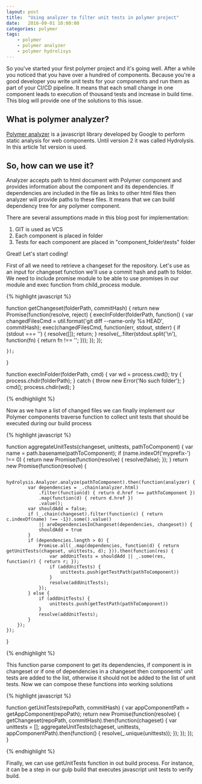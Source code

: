 ```yaml
---
layout: post
title:  "Using analyzer to filter unit tests in polymer project"
date:   2016-09-01 10:00:00
categories: polymer
tags: 
    - polymer
    - polymer analyzer
    - polymer hydrolisys
---
```


So you've started your first polymer project and it's going well. After a while you noticed that you have over a hundred of components. Because you're a good developer you write unit tests for your components and run them as part of your CI/CD pipeline. It means that each small change in one component leads to execution of thousand tests and increase in build time. This blog will provide one of the solutions to this issue.

## What is polymer analyzer?

[Polymer analyzer](https://github.com/Polymer/polymer-analyzer "Polymer analyzer") is a javascript library developed by Google to perform static analysis for web components. Until version 2 it was called Hydrolysis. In this article 1st version is used.

## So, how can we use it?

Analyzer accepts path to html document with Polymer component and provides information about the component and its dependencies. If dependencies are included in the file as links to other html files then analyzer will provide paths to these files. It means that we can build dependency tree for any polymer component.

There are several assumptions made in this blog post for implementation:

<ol>
    <li>GIT is used as VCS</li>
    <li>Each component is placed in folder</li>
    <li>Tests for each component are placed in "component_folder\tests" folder</li>
</ol>

Great! Let's start coding!

First of all we need to retrieve a changeset for the repository. Let's use as an input for changeset function we'll use a commit hash and path to folder. We need to include promise module to be able to use promises in our module and exec function from child_process module.

{% highlight javascript %}

function getChangeset(folderPath, commitHash) {
    return new Promise(function(resolve, reject) {
        execInFolder(folderPath, function() {
            var changedFilesCmd = util.format('git diff --name-only %s HEAD', commitHash);
            exec(changedFilesCmd, function(err, stdout, stderr) {
                if (stdout === '') {
                    resolve([]);
                    return;
                }
                resolve(_.filter(stdout.split('\n'), function(fn) { return fn !== ''; }));
            });
        });
        
    });
}

function execInFolder(folderPath, cmd) {
    var wd = process.cwd();
    try {
        process.chdir(folderPath);
    } catch {
        throw new Error('No such folder');
    }
    cmd();
    process.chdir(wd);
}

{% endhighlight %}

Now as we have a list of changed files we can finally implement our Polymer components traverse function to collect unit tests that should be executed during our build process

{% highlight javascript %}

function aggregateUnitTests(changeset, unittests, pathToComponent) {
    var name = path.basename(pathToComponent);
    if (name.indexOf('myprefix-') !== 0) {
        return new Promise(function(resolve) { resolve(false); });
    }
    return new Promise(function(resolve) {

        hydrolysis.Analyzer.analyze(pathToComponent).then(function(analyzer) {
            var dependencies = _.chain(analyzer.html)
                .filter(function(d) { return d.href !== pathToComponent })
                .map(function(d) { return d.href })
                .value();
            var shouldAdd = false;
            if (_.chain(changeset).filter(function(c) { return c.indexOf(name) !== -1}).some().value()
                || areDependenciesInChangeset(dependencies, changeset)) {
                shouldAdd = true
            }
            if (dependencies.length > 0) {
                Promise.all(_.map(dependencies, function(d) { return getUnitTests(chageset, unittests, d); })).then(function(res) {
                    var addUnitTests = shouldAdd || _.some(res, function(r) { return r; }); 
                    if (addUnitTests) {
                        unittests.push(getTestPath(pathToComponent))
                    }
                    resolve(addUnitTests);
                });
            } else {
                if (addUnitTests) {
                    unittests.push(getTestPath(pathToComponent))
                }
                resolve(addUnitTests);
            }
        });
    });
}

{% endhighlight %}

This function parse component to get its dependencies, if component is in changeset or if one of dependencies in a changeset then components' unit tests are added to the list, otherwise it should not be added to the list of unit tests.
Now we can compose these functions into working solutions

{% highlight javascript %}

function getUnitTests(repoPath, commitHash) {
    var appComponentPath = getAppComponent(repoPath);
    return new Promise(function(resolve) {
        getChangeset(repoPath, commitHash).then(function(chageset) {
            var unittests = [];
            aggregateUnitTests(chageset, unittests, appComponentPath).then(function() {
                resolve(_.unique(unittests));
            });
        });
    });
}

{% endhighlight %}

Finally, we can use getUnitTests function in out build process. For instance, it can be a step in our gulp build that executes javascript unit tests to verify build.